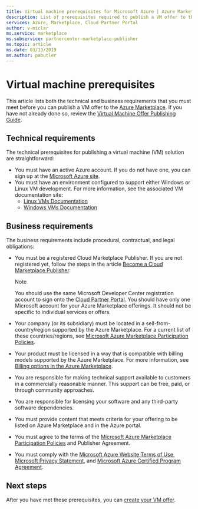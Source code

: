 ```yaml
---
title: Virtual machine prerequisites for Microsoft Azure | Azure Marketplace
description: List of prerequisites required to publish a VM offer to the Azure Marketplace.
services: Azure, Marketplace, Cloud Partner Portal
author: v-miclar
ms.service: marketplace
ms.subservice: partnercenter-marketplace-publisher
ms.topic: article
ms.date: 03/13/2019
ms.author: pabutler
---
```


# Virtual machine prerequisites

This article lists both the technical and business requirements that you must meet before you can publish a VM offer to the [Azure Marketplace](https://azuremarketplace.microsoft.com/marketplace/).  If you have not already done so, review the [Virtual Machine Offer Publishing Guide](../../marketplace-virtual-machines.md).


## Technical requirements

The technical prerequisites for publishing a virtual machine (VM) solution are straightforward:

- You must have an active Azure account. If you do not have one, you can sign up at the [Microsoft Azure site](https://azure.microsoft.com).  
- You must have an environment configured to support either Windows or Linux VM development.  For more information, see the associated VM documentation site:
    - [Linux VMs Documentation](https://docs.microsoft.com/azure/virtual-machines/linux/)
    - [Windows VMs Documentation](https://docs.microsoft.com/azure/virtual-machines/windows/)


## Business requirements

The business requirements include procedural, contractual, and legal obligations: 

<!-- TD: Aren't most of these business requirements common to all AMP offerings?  If yes, then move to higher level, perhaps to the AMP section "Become a Cloud Marketplace Publisher" -->
<!-- TD: Need references for remaining docs/business reqs!-->

- You must be a registered Cloud Marketplace Publisher.  If you are not registered yet, follow the steps in the article [Become a Cloud Marketplace Publisher](https://docs.microsoft.com/azure/marketplace/become-publisher).

    > [!NOTE]
    > You should use the same Microsoft Developer Center registration account to sign onto the [Cloud Partner Portal](https://cloudpartner.azure.com).
    > You should have only one Microsoft account for your Azure Marketplace offerings. It should not be specific to individual services or offers.
    
- Your company (or its subsidiary) must be located in a sell-from-country/region supported by the Azure Marketplace.  For a current list of these countries/regions, see [Microsoft Azure Marketplace Participation Policies](https://azure.microsoft.com/support/legal/marketplace/participation-policies/).
- Your product must be licensed in a way that is compatible with billing models supported by the Azure Marketplace.  For more information, see [Billing options in the Azure Marketplace](https://docs.microsoft.com/azure/marketplace/billing-options-azure-marketplace). 
- You are responsible for making technical support available to customers in a commercially reasonable manner. This support can be free, paid, or through community approaches.
- You are responsible for licensing your software and any third-party software dependencies.
- You must provide content that meets criteria for your offering to be listed on Azure Marketplace and in the Azure portal. <!-- TD: Meaning/links? -->
- You must agree to the terms of the [Microsoft Azure Marketplace Participation Policies](https://azure.microsoft.com/support/legal/marketplace/participation-policies/) and Publisher Agreement.
- You must comply with the [Microsoft Azure Website Terms of Use](https://azure.microsoft.com/support/legal/website-terms-of-use/), [Microsoft Privacy Statement](https://privacy.microsoft.com/privacystatement), and [Microsoft Azure Certified Program Agreement](https://azure.microsoft.com/support/legal/marketplace/certified-program-agreement/).


## Next steps

After you have met these prerequisites, you can [create your VM offer](./cpp-create-offer.md).
